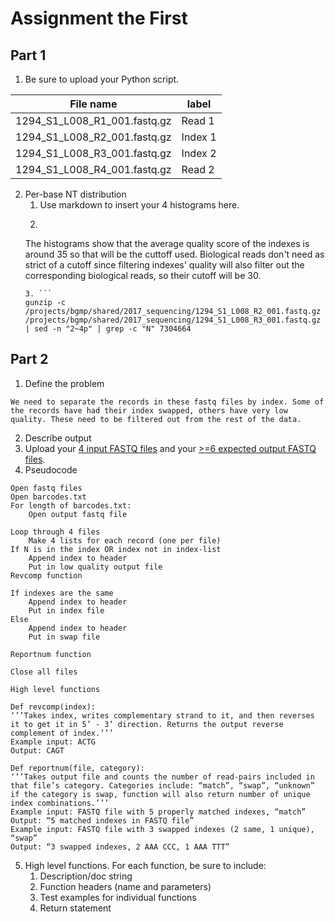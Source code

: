 # Assignment the First

## Part 1
1. Be sure to upload your Python script.

| File name | label |
|---|---|
| 1294_S1_L008_R1_001.fastq.gz | Read 1 |
| 1294_S1_L008_R2_001.fastq.gz | Index 1 |
| 1294_S1_L008_R3_001.fastq.gz | Index 2 |
| 1294_S1_L008_R4_001.fastq.gz | Read 2 |

2. Per-base NT distribution
    1. Use markdown to insert your 4 histograms here.
    2. ```
    The histograms show that the average quality score of the indexes is around 35 so that will be the cuttoff used. Biological reads don't need as strict of a cutoff since filtering indexes' quality will also filter out the corresponding biological reads, so their cutoff will be 30.
    ```
    3. ```
	gunzip -c /projects/bgmp/shared/2017_sequencing/1294_S1_L008_R2_001.fastq.gz /projects/bgmp/shared/2017_sequencing/1294_S1_L008_R3_001.fastq.gz | sed -n "2~4p" | grep -c "N" 7304664
	```
    
## Part 2
1. Define the problem
```
We need to separate the records in these fastq files by index. Some of the records have had their index swapped, others have very low quality. These need to be filtered out from the rest of the data.
```
2. Describe output
3. Upload your [4 input FASTQ files](../TEST-input_FASTQ) and your [>=6 expected output FASTQ files](../TEST-output_FASTQ).
4. Pseudocode
```
Open fastq files
Open barcodes.txt
For length of barcodes.txt:
	Open output fastq file

Loop through 4 files
	Make 4 lists for each record (one per file)
If N is in the index OR index not in index-list
	Append index to header
	Put in low quality output file
Revcomp function

If indexes are the same
	Append index to header
	Put in index file
Else
	Append index to header
	Put in swap file

Reportnum function

Close all files

High level functions

Def revcomp(index):
‘’’Takes index, writes complementary strand to it, and then reverses it to get it in 5’ - 3’ direction. Returns the output reverse complement of index.’’’
Example input: ACTG
Output: CAGT

Def reportnum(file, category):
‘’’Takes output file and counts the number of read-pairs included in that file’s category. Categories include: “match”, “swap”, “unknown” if the category is swap, function will also return number of unique index combinations.’’’
Example input: FASTQ file with 5 properly matched indexes, “match”
Output: “5 matched indexes in FASTQ file”
Example input: FASTQ file with 3 swapped indexes (2 same, 1 unique), “swap”
Output: “3 swapped indexes, 2 AAA CCC, 1 AAA TTT”
```
5. High level functions. For each function, be sure to include:
    1. Description/doc string
    2. Function headers (name and parameters)
    3. Test examples for individual functions
    4. Return statement
